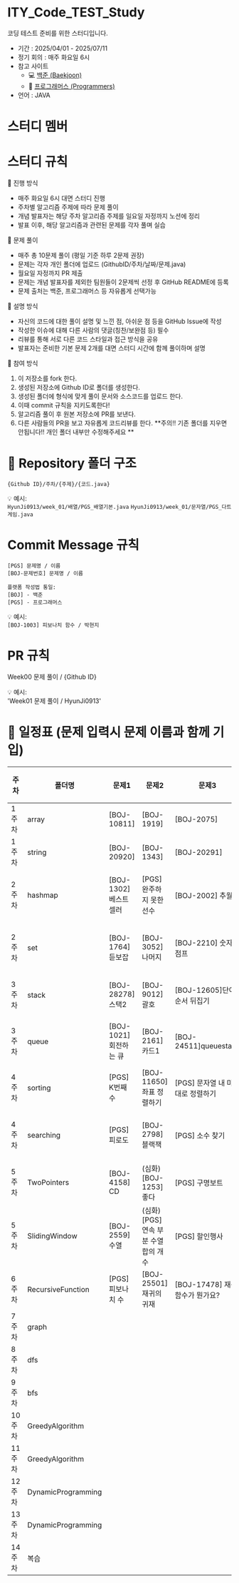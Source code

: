 # ITY_Code_TEST_Study
코딩 테스트 준비를 위한 스터디입니다.

- 기간 : 2025/04/01 - 2025/07/11
- 정기 회의 : 매주 화요일 6시
- 참고 사이트
  - 💻 [백준 (Baekjoon)](https://www.acmicpc.net/)
  - 🚀 [프로그래머스 (Programmers)](https://school.programmers.co.kr/)
- 언어 : JAVA

# 스터디 멤버


# 스터디 규칙
📌 진행 방식
- 매주 화요일 6시 대면 스터디 진행
- 주차별 알고리즘 주제에 따라 문제 풀이
- 개념 발표자는 해당 주차 알고리즘 주제를 일요일 자정까지 노션에 정리
- 발표 이후, 해당 알고리즘과 관련된 문제를 각자 풀며 실습

📌 문제 풀이
- 매주 총 10문제 풀이 (평일 기준 하루 2문제 권장)
- 문제는 각자 개인 폴더에 업로드 (GithubID/주차/날짜/문제.java)
- 월요일 자정까지 PR 제출
- 문제는 개념 발표자를 제외한 팀원들이 2문제씩 선정 후 GitHub README에 등록
- 문제 출처는 백준, 프로그래머스 등 자유롭게 선택가능

📌 설명 방식
- 자신의 코드에 대한 풀이 설명 및 느낀 점, 아쉬운 점 등을 GitHub Issue에 작성
- 작성한 이슈에 대해 다른 사람의 댓글(칭찬/보완점 등) 필수
- 리뷰를 통해 서로 다른 코드 스타일과 접근 방식을 공유
- 발표자는 준비한 기본 문제 2개를 대면 스터디 시간에 함께 풀이하며 설명

📌 참여 방식
1. 이 저장소를 fork 한다.
2. 생성된 저장소에 Github ID로 폴더를 생성한다.
3. 생성된 폴더에 형식에 맞게 풀이 문서와 소스코드를 업로드 한다.
4. 이때 commit 규칙을 지키도록한다!
5. 알고리즘 풀이 후 원본 저장소에 PR를 보낸다.
6. 다른 사람들의 PR을 보고 자유롭게 코드리뷰를 한다.
**주의!! 기존 폴더를 지우면 안됩니다!! 개인 폴더 내부만 수정해주세요 **


# 📁 Repository 폴더 구조
```
{Github ID}/주차/{주제}/{코드.java}
```
💡 예시:  
`HyunJi0913/week_01/배열/PGS_배열기본.java`
`HyunJi0913/week_01/문자열/PGS_다트게임.java`

# Commit Message 규칙
```
[PGS] 문제명 / 이름
[BOJ-문제번호] 문제명 / 이름
```
```
플랫폼 작성법 통일:
[BOJ] - 백준
[PGS] - 프로그래머스
```
💡 예시:  
`[BOJ-1003] 피보나치 함수 / 박현지`

# PR 규칙
Week00 문제 풀이 / {Github ID}

💡 예시:  
'Week01 문제 풀이 / HyunJi0913'

# 📅 일정표 (문제 입력시 문제 이름과 함께 기입)
| 주차 | 폴더명 | 문제1 | 문제2 | 문제3 | 문제4 | 문제5 (심화문제) |
|------|--------|-------|-------|-------|-------|-------|
| 1주차 | array | [BOJ-10811]  | [BOJ-1919] | [BOJ-2075] | [BOJ-13300] | [BOJ-11365] |
| 1주차 | string | [BOJ-20920] | [BOJ-1343] | [BOJ-20291] | [BOJ-1251] | [BOJ-5582] |
| 2주차 | hashmap | [BOJ-1302]베스트셀러 | [PGS] 완주하지 못한 선수 | [BOJ-2002] 추월 | [BOJ-1157] 단어 공부 | [BOJ-1620] 나는야 포켓몬 마스터 |
| 2주차 | set | [BOJ-1764]듣보잡 | [BOJ-3052] 나머지 | [BOJ-2210] 숫자판 점프 | [BOJ-7785] 회사에 있는 사람 | [BOJ-11507] 카드셋트 |
| 3주차 | stack | [BOJ-28278]스택2 | [BOJ-9012]괄호 | [BOJ-12605]단어순서 뒤집기 | [BOJ-1874] 스택 수열 | (심화)[BOJ-17298] 오큰수 |
| 3주차 | queue | [BOJ-1021]회전하는 큐 | [BOJ-2161]카드1 | [BOJ-24511]queuestack | [BOJ-11866]요세푸스 문제 0 | (심화) [PGS] 프로세스 |
| 4주차 | sorting | [PGS] K번째 수 | [BOJ-11650] 좌표 정렬하기 | [PGS] 문자열 내 마음대로 정렬하기 | [PGS] 가장 큰 수 | (심화) [BOJ-2141] 우체국 |
| 4주차 | searching | [PGS] 피로도 | [BOJ-2798] 블랙잭 | [PGS] 소수 찾기 | [PGS] 가장 가까운 같은 글자 | (심화) [BOJ-13397] 구간 나누기 2 |
| 5주차 | TwoPointers | [BOJ-4158] CD | (심화) [BOJ-1253] 좋다 | [PGS] 구명보트 | [BOJ-2003] 수들의 합 2 | [BOJ-3273] 두 수의 합 |
| 5주차 | SlidingWindow | [BOJ-2559] 수열 | (심화) [PGS] 연속 부분 수열 합의 개수 | [PGS] 할인행사 | [BOJ-12891] DNA 비밀번호 | [BOJ-21921] 블로그 |
| 6주차 | RecursiveFunction | [PGS] 피보나치 수 | [BOJ-25501] 재귀의 귀재 | [BOJ-17478] 재귀함수가 뭔가요? | [PGS] 하노이의 탑 |       |
| 7주차 | graph |       |       |       |       |       |
| 8주차 | dfs |       |       |       |       |       |
| 9주차 | bfs |       |       |       |       |       |
| 10주차 | GreedyAlgorithm |       |       |       |       |       |
| 11주차 | GreedyAlgorithm |       |       |       |       |       |
| 12주차 | DynamicProgramming |       |       |       |       |       |
| 13주차 | DynamicProgramming |       |       |       |       |       |
| 14주차 | 복습 |       |       |       |       |       |
